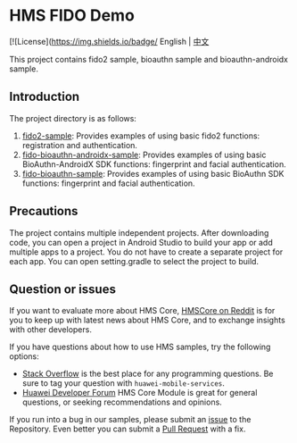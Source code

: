# HMS FIDO Demo
[![License](https://img.shields.io/badge/
English | [中文](README_ZH.md)

This project contains fido2 sample, bioauthn sample and bioauthn-androidx sample. 

## Introduction
The project directory is as follows:
1. [fido2-sample](fido2-sample): Provides examples of using basic fido2 functions: registration and authentication.
2. [fido-bioauthn-androidx-sample](fido-bioauthn-androidx-sample): Provides examples of using basic BioAuthn-AndroidX SDK functions: fingerprint and facial authentication.
3. [fido-bioauthn-sample](fido-bioauthn-sample): Provides examples of using basic BioAuthn SDK functions: fingerprint and facial authentication.

## Precautions
The project contains multiple independent projects. After downloading code, you can open a project in Android Studio to build your app or add multiple apps to a project. You do not have to create a separate project for each app. You can open setting.gradle to select the project to build.

## Question or issues
If you want to evaluate more about HMS Core, [HMSCore on Reddit](https://www.reddit.com/r/HuaweiDevelopers/) is for you to keep up with latest news about HMS Core, and to exchange insights with other developers.

If you have questions about how to use HMS samples, try the following options:
- [Stack Overflow](https://stackoverflow.com/questions/tagged/huawei-mobile-services) is the best place for any programming questions. Be sure to tag your question with 
`huawei-mobile-services`.
- [Huawei Developer Forum](https://forums.developer.huawei.com/forumPortal/en/home?fid=0101187876626530001) HMS Core Module is great for general questions, or seeking recommendations and opinions.

If you run into a bug in our samples, please submit an [issue](https://github.com/HMS-Core/hms-FIDO-demo-java/issues) to the Repository. Even better you can submit a [Pull Request](https://github.com/HMS-Core/hms-FIDO-demo-java/pulls) with a fix.
